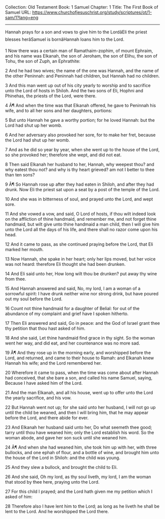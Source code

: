 Collection: Old Testament
Book: 1 Samuel
Chapter: 1
Title: The First Book of Samuel
URL: https://www.churchofjesuschrist.org/study/scriptures/ot/1-sam/1?lang=eng

---

Hannah prays for a son and vows to give him to the LordâEli the priest blesses herâSamuel is bornâHannah loans him to the Lord.

1 Now there was a certain man of Ramathaim-zophim, of mount Ephraim, and his name was Elkanah, the son of Jeroham, the son of Elihu, the son of Tohu, the son of Zuph, an Ephrathite:

2 And he had two wives; the name of the one was Hannah, and the name of the other Peninnah: and Peninnah had children, but Hannah had no children.

3 And this man went up out of his city yearly to worship and to sacrifice unto the Lord of hosts in Shiloh. And the two sons of Eli, Hophni and Phinehas, the priests of the Lord, were there.

4 Â¶ And when the time was that Elkanah offered, he gave to Peninnah his wife, and to all her sons and her daughters, portions:

5 But unto Hannah he gave a worthy portion; for he loved Hannah: but the Lord had shut up her womb.

6 And her adversary also provoked her sore, for to make her fret, because the Lord had shut up her womb.

7 And as he did so year by year, when she went up to the house of the Lord, so she provoked her; therefore she wept, and did not eat.

8 Then said Elkanah her husband to her, Hannah, why weepest thou? and why eatest thou not? and why is thy heart grieved? am not I better to thee than ten sons?

9 Â¶ So Hannah rose up after they had eaten in Shiloh, and after they had drunk. Now Eli the priest sat upon a seat by a post of the temple of the Lord.

10 And she was in bitterness of soul, and prayed unto the Lord, and wept sore.

11 And she vowed a vow, and said, O Lord of hosts, if thou wilt indeed look on the affliction of thine handmaid, and remember me, and not forget thine handmaid, but wilt give unto thine handmaid a man child, then I will give him unto the Lord all the days of his life, and there shall no razor come upon his head.

12 And it came to pass, as she continued praying before the Lord, that Eli marked her mouth.

13 Now Hannah, she spake in her heart; only her lips moved, but her voice was not heard: therefore Eli thought she had been drunken.

14 And Eli said unto her, How long wilt thou be drunken? put away thy wine from thee.

15 And Hannah answered and said, No, my lord, I am a woman of a sorrowful spirit: I have drunk neither wine nor strong drink, but have poured out my soul before the Lord.

16 Count not thine handmaid for a daughter of Belial: for out of the abundance of my complaint and grief have I spoken hitherto.

17 Then Eli answered and said, Go in peace: and the God of Israel grant thee thy petition that thou hast asked of him.

18 And she said, Let thine handmaid find grace in thy sight. So the woman went her way, and did eat, and her countenance was no more sad.

19 Â¶ And they rose up in the morning early, and worshipped before the Lord, and returned, and came to their house to Ramah: and Elkanah knew Hannah his wife; and the Lord remembered her.

20 Wherefore it came to pass, when the time was come about after Hannah had conceived, that she bare a son, and called his name Samuel, saying, Because I have asked him of the Lord.

21 And the man Elkanah, and all his house, went up to offer unto the Lord the yearly sacrifice, and his vow.

22 But Hannah went not up; for she said unto her husband, I will not go up until the child be weaned, and then I will bring him, that he may appear before the Lord, and there abide for ever.

23 And Elkanah her husband said unto her, Do what seemeth thee good; tarry until thou have weaned him; only the Lord establish his word. So the woman abode, and gave her son suck until she weaned him.

24 Â¶ And when she had weaned him, she took him up with her, with three bullocks, and one ephah of flour, and a bottle of wine, and brought him unto the house of the Lord in Shiloh: and the child was young.

25 And they slew a bullock, and brought the child to Eli.

26 And she said, Oh my lord, as thy soul liveth, my lord, I am the woman that stood by thee here, praying unto the Lord.

27 For this child I prayed; and the Lord hath given me my petition which I asked of him:

28 Therefore also I have lent him to the Lord; as long as he liveth he shall be lent to the Lord. And he worshipped the Lord there.

